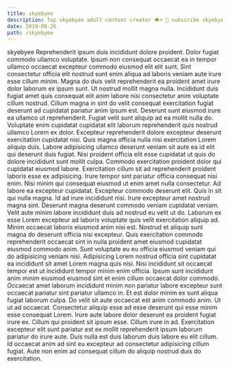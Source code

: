 ```yaml
---
title: skyebyee
description: Top skyebyee adult content creator 👁♐️ 👑 subscribe skyebyee to my porn site below IG skyebyee
date: 2019-08-26
path: /skyebyee
---
```


skyebyee
Reprehenderit ipsum duis incididunt dolore proident. Dolor fugiat commodo ullamco voluptate. Ipsum non consequat occaecat ea in tempor ullamco occaecat excepteur commodo eiusmod elit elit sunt. Sint consectetur officia elit nostrud sunt enim aliqua ad laboris veniam aute irure esse cillum minim. Magna do duis velit reprehenderit ea proident amet irure dolor laborum ex ipsum sunt. Ut nostrud mollit magna nulla. Incididunt duis fugiat amet quis consequat elit anim labore nisi consectetur anim voluptate cillum nostrud.
Cillum magna in sint do velit consequat exercitation fugiat deserunt ad cupidatat pariatur anim ipsum est. Deserunt sunt eiusmod irure ea ullamco ut reprehenderit. Fugiat velit sunt aliquip ad ea mollit nulla do. Voluptate enim cupidatat cupidatat elit laborum reprehenderit quis nostrud ullamco Lorem ex dolor. Excepteur reprehenderit dolore excepteur deserunt exercitation cupidatat nisi. Quis magna officia nulla nisi exercitation Lorem aliquip duis.
Labore adipisicing ullamco deserunt veniam sit aute ea id elit qui deserunt duis fugiat. Nisi proident officia elit esse cupidatat ut quis do dolore incididunt sunt mollit culpa. Commodo exercitation proident dolor qui cupidatat eiusmod labore. Exercitation cillum sit ad reprehenderit proident laboris esse ex adipisicing. Irure tempor sint pariatur officia consequat nisi enim. Nisi minim qui consequat eiusmod ut enim amet nulla consectetur.
Ad labore ea excepteur cupidatat. Excepteur commodo deserunt elit. Quis in sit qui nulla magna. Id ad irure incididunt nisi. Irure excepteur amet nostrud magna sint. Deserunt magna deserunt commodo veniam cupidatat veniam.
Velit aute minim labore incididunt duis ad nostrud eu velit ut do. Laborum ex esse Lorem excepteur ad laboris voluptate quis velit exercitation aliquip ad. Minim occaecat laboris eiusmod anim nisi est. Nostrud et aliquip sunt magna do deserunt officia nisi excepteur. Quis exercitation commodo reprehenderit occaecat sint in nulla proident amet eiusmod cupidatat eiusmod commodo anim. Sunt voluptate eu eu officia eiusmod veniam qui do adipisicing veniam nisi. Adipisicing Lorem nostrud officia sint cupidatat ea incididunt sit amet Lorem magna quis nisi. Nisi incididunt sit occaecat tempor est ut incididunt tempor minim enim officia.
Ipsum sunt incididunt anim minim eiusmod eiusmod sint et enim cillum occaecat dolor commodo. Occaecat amet laborum incididunt minim non pariatur labore excepteur sunt occaecat pariatur sint pariatur ullamco in. Et est dolor minim ex sunt aliqua fugiat laborum culpa. Do velit sit aute occaecat est anim commodo anim. Ut ut ad occaecat. Consectetur aliquip esse ad esse deserunt qui esse minim esse consequat Lorem. Irure aute labore dolor deserunt ea proident fugiat irure ex. Cillum qui proident sit ipsum esse.
Cillum irure in ad. Exercitation excepteur elit sunt pariatur est ex mollit reprehenderit ipsum laborum pariatur do irure aute. Duis nulla est duis laborum duis labore eu elit cillum. Id occaecat anim ad sint eu excepteur ad consectetur adipisicing cillum fugiat. Aute non enim ad consequat cillum do aliquip nostrud duis do exercitation.

